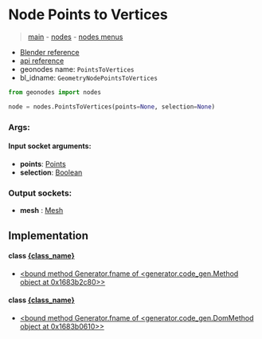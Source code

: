 # Node Points to Vertices

> [main](../structure.md) - [nodes](nodes.md) - [nodes menus](nodes_menus.md)

- [Blender reference](https://docs.blender.org/manual/en/latest/modeling/geometry_nodes/point/points_to_vertices.html)
- [api reference](https://docs.blender.org/api/current/bpy.types.GeometryNodePointsToVertices.html)
- geonodes name: `PointsToVertices`
- bl_idname: `GeometryNodePointsToVertices`

```python
from geonodes import nodes

node = nodes.PointsToVertices(points=None, selection=None)
```

### Args:

#### Input socket arguments:

- **points**: [Points](Points.md)
- **selection**: [Boolean](Boolean.md)

### Output sockets:

- **mesh** : [Mesh](Mesh.md)

## Implementation

#### class [{class_name}]({class_name}.md)

 - [<bound method Generator.fname of <generator.code_gen.Method object at 0x1683b2c80>>](Points.md#to_vertices)
#### class [{class_name}]({class_name}.md)

 - [<bound method Generator.fname of <generator.code_gen.DomMethod object at 0x1683b0610>>](CloudPoint.md#to_vertices)
